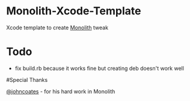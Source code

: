 # Monolith-Xcode-Template

Xcode template to create [Monolith](https://github.com/johncoates/Monolith/) tweak

# Todo
* fix build.rb because it works fine but creating deb doesn't work well

#Special Thanks

[@johncoates](https://github.com/johncoates) - for his hard work in Monolith
